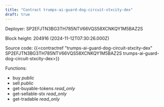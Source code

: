 ```yaml
---
title: "Contract trumps-ai-guard-dog-circuit-stxcity-dex"
draft: true
---
```

Deployer: SP2EFJTN3BG3TH785NTV66VQS58XCNKQY1M5BAZ2S


 



Block height: 204916 (2024-11-12T07:30:26.000Z)

Source code: {{<contractref "trumps-ai-guard-dog-circuit-stxcity-dex" SP2EFJTN3BG3TH785NTV66VQS58XCNKQY1M5BAZ2S trumps-ai-guard-dog-circuit-stxcity-dex>}}

Functions:

* buy _public_
* sell _public_
* get-buyable-tokens _read_only_
* get-sellable-stx _read_only_
* get-tradable _read_only_
